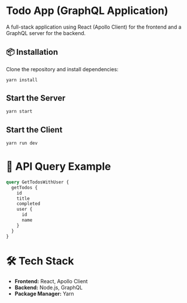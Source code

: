 # Todo App (GraphQL Application)

A full-stack application using React (Apollo Client) for the frontend and a GraphQL server for the backend.

## 📦 Installation

Clone the repository and install dependencies:

```sh
yarn install
```

## Start the Server

```sh
yarn start
```

## Start the Client

```sh
yarn run dev
```
# 📡 API Query Example

```graphql
query GetTodosWithUser {
  getTodos {
    id
    title
    completed
    user {
      id
      name
    }
  }
}
```

# 🛠 Tech Stack

- **Frontend:** React, Apollo Client
- **Backend:** Node.js, GraphQL
- **Package Manager:** Yarn
```
